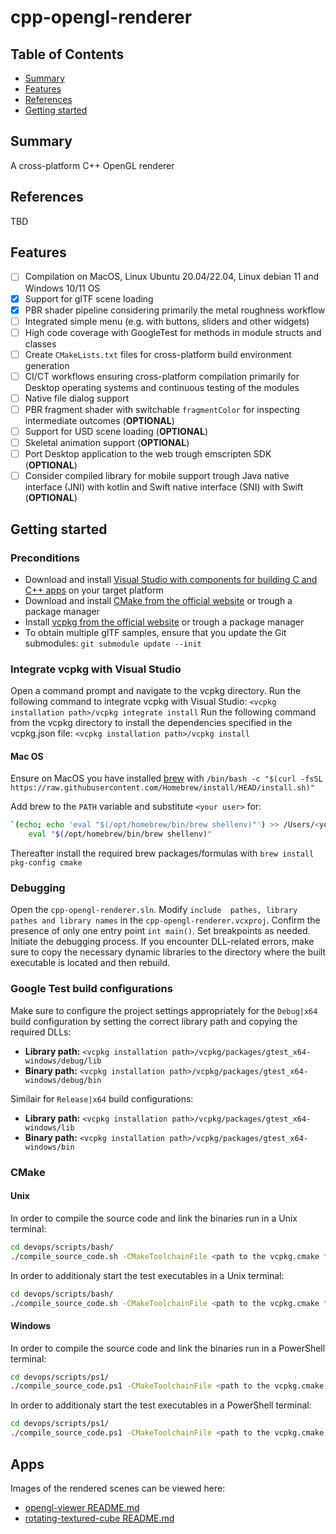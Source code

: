 # cpp-opengl-renderer

## Table of Contents

+ [Summary](#summary)
+ [Features](#features)
+ [References](#references)
+ [Getting started](#getting-started)

## Summary

A cross-platform C++ OpenGL renderer

## References

TBD

## Features

- [ ] Compilation on MacOS, Linux Ubuntu 20.04/22.04, Linux debian 11 and Windows 10/11 OS
- [x] Support for glTF scene loading
- [x] PBR shader pipeline considering primarily the metal roughness workflow
- [ ] Integrated simple menu (e.g. with buttons, sliders and other widgets)
- [ ] High code coverage with GoogleTest for methods in module structs and classes 
- [ ] Create `CMakeLists.txt` files for cross-platform build environment generation
- [ ] CI/CT workflows ensuring cross-platform compilation primarily for Desktop operating systems and continuous testing of the modules
- [ ] Native file dialog support
- [ ] PBR fragment shader with switchable `fragmentColor` for inspecting intermediate outcomes (**OPTIONAL**)
- [ ] Support for USD scene loading (**OPTIONAL**)
- [ ] Skeletal animation support (**OPTIONAL**)
- [ ] Port Desktop application to the web trough emscripten SDK (**OPTIONAL**)
- [ ] Consider compiled library for mobile support trough Java native interface (JNI) with kotlin and Swift native interface (SNI) with Swift (**OPTIONAL**)

## Getting started

### Preconditions

- Download and install [Visual Studio with components for building C and C++ apps](https://visualstudio.microsoft.com/vs/features/cplusplus/) on your target platform 
- Download and install [CMake from the official website](https://cmake.org/download/)  or trough a package manager
- Install [vcpkg from the official website](https://vcpkg.io/en/getting-started.html) or trough a package manager
- To obtain multiple glTF samples, ensure that you update the Git submodules: `git submodule update --init` 

### Integrate vcpkg with Visual Studio

Open a command prompt and navigate to the vcpkg directory. Run the following command to integrate vcpkg with Visual Studio: `<vcpkg installation path>/vcpkg integrate install`
Run the following command from the vcpkg directory to install the dependencies specified in the vcpkg.json file: `<vcpkg installation path>/vcpkg install`


#### Mac OS

Ensure on MacOS you have installed [brew](https://brew.sh) with `/bin/bash -c "$(curl -fsSL https://raw.githubusercontent.com/Homebrew/install/HEAD/install.sh)"`

Add brew to the `PATH` variable and substitute `<your user>` for:
```sh
`(echo; echo 'eval "$(/opt/homebrew/bin/brew shellenv)"') >> /Users/<your user>/.zprofile
    eval "$(/opt/homebrew/bin/brew shellenv)"
```

Thereafter install the required brew packages/formulas with `brew install pkg-config cmake` 

### Debugging

Open the `cpp-opengl-renderer.sln`. Modify `include  pathes, library pathes and library names` in the `cpp-opengl-renderer.vcxproj`. Confirm the presence of only one entry point `int main()`. Set breakpoints as needed. Initiate the debugging process. 
If you encounter DLL-related errors, make sure to copy the necessary dynamic libraries to the directory where the built executable is located and then rebuild.

### Google Test build configurations

Make sure to configure the project settings appropriately for the `Debug|x64` build configuration by setting the correct library path and copying the required DLLs:

- **Library path:** `<vcpkg installation path>/vcpkg/packages/gtest_x64-windows/debug/lib`
- **Binary path:** `<vcpkg installation path>/vcpkg/packages/gtest_x64-windows/debug/bin`

Similair for `Release|x64` build configurations:

- **Library path:** `<vcpkg installation path>/vcpkg/packages/gtest_x64-windows/lib`
- **Binary path:** `<vcpkg installation path>/vcpkg/packages/gtest_x64-windows/bin`

### CMake

#### Unix

In order to compile the source code and link the binaries run in a Unix terminal:

```sh
cd devops/scripts/bash/
./compile_source_code.sh -CMakeToolchainFile <path to the vcpkg.cmake file>
```

In order to additionaly start the test executables in a Unix terminal: 

```sh
cd devops/scripts/bash/
./compile_source_code.sh -CMakeToolchainFile <path to the vcpkg.cmake file> -RunTests
```

#### Windows

In order to compile the source code and link the binaries run in a PowerShell terminal:

```sh
cd devops/scripts/ps1/
./compile_source_code.ps1 -CMakeToolchainFile <path to the vcpkg.cmake file>
```

In order to additionaly start the test executables in a PowerShell terminal: 

```sh
cd devops/scripts/ps1/
./compile_source_code.ps1 -CMakeToolchainFile <path to the vcpkg.cmake file> -RunTests
```

## Apps

Images of the rendered scenes can be viewed here:

- [opengl-viewer README.md](./apps/opengl-viewer/README.md)
- [rotating-textured-cube README.md](./apps/rotating-textured-cube/README.md)
